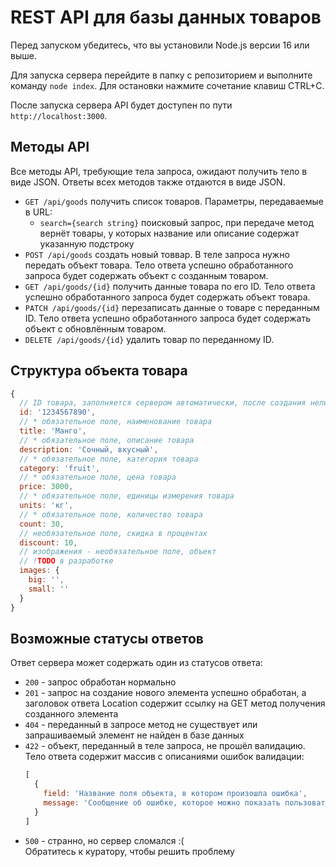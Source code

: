 # REST API для базы данных товаров

Перед запуском убедитесь, что вы установили Node.js версии 16 или выше.

Для запуска сервера перейдите в папку с репозиторием и выполните команду `node index`. Для остановки нажмите сочетание клавиш CTRL+C.

После запуска сервера API будет доступен по пути `http://localhost:3000`.

## Методы API

Все методы API, требующие тела запроса, ожидают получить тело в виде JSON. Ответы всех методов также отдаются в виде JSON.

* `GET /api/goods` получить список товаров. Параметры, передаваемые в URL:
    * `search={search string}` поисковый запрос, при передаче метод вернёт товары, у которых название или описание содержат указанную подстроку
* `POST /api/goods` создать новый товвар. В теле запроса нужно передать объект товара. Тело ответа успешно обработанного запроса будет содержать объект с созданным товаром.
* `GET /api/goods/{id}` получить данные товара по его ID. Тело ответа успешно обработанного запроса будет содержать объект товара.
* `PATCH /api/goods/{id}` перезаписать данные о товаре с переданным ID. Тело ответа успешно обработанного запроса будет содержать объект с обновлённым товаром.
* `DELETE /api/goods/{id}` удалить товар по переданному ID.

## Структура объекта товара

```javascript
{
  // ID товара, заполняется сервером автоматически, после создания нельзя изменить
  id: '1234567890',
  // * обязательное поле, наименование товара
  title: 'Манго',
  // * обязательное поле, описание товара
  description: 'Сочный, вкусный',
  // * обязательное поле, категория товара
  category: 'fruit',
  // * обязательное поле, цена товара
  price: 3000,
  // * обязательное поле, единицы измерения товара
  units: 'кг',
  // * обязательное поле, количество товара
  count: 30,
  // необязательное поле, скидка в процентах
  discount: 10,
  // изображения - необязательное поле, объект
  // !TODO в разработке
  images: {
    big: '',
    small: ''
  }
}
```

## Возможные статусы ответов

Ответ сервера может содержать один из статусов ответа:
* `200` - запрос обработан нормально
* `201` - запрос на создание нового элемента успешно обработан, а заголовок ответа Location содержит ссылку на GET метод получения созданного элемента
* `404` - переданный в запросе метод не существует или запрашиваемый элемент не найден в базе данных
* `422` - объект, переданный в теле запроса, не прошёл валидацию. Тело ответа содержит массив с описаниями ошибок валидации:
  ```javascript
  [
    {
      field: 'Название поля объекта, в котором произошла ошибка',
      message: 'Сообщение об ошибке, которое можно показать пользователю'
    }
  ]
  ```
* `500` - странно, но сервер сломался :(<br>Обратитесь к куратору, чтобы решить проблему
